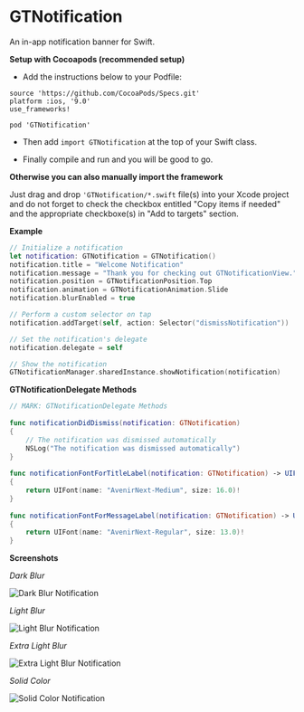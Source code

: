 # GTNotification
An in-app notification banner for Swift.

**Setup with Cocoapods (recommended setup)**

- Add the instructions below to your Podfile:

```
source 'https://github.com/CocoaPods/Specs.git'
platform :ios, '9.0'
use_frameworks!

pod 'GTNotification'
```

- Then add ```import GTNotification``` at the top of your Swift class.

- Finally compile and run and you will be good to go.

**Otherwise you can also manually import the framework**

Just drag and drop ```'GTNotification/*.swift``` file(s) into your Xcode project and do not forget to check the checkbox entitled "Copy items if needed" and the appropriate checkboxe(s) in "Add to targets" section.

**Example**

``` swift
// Initialize a notification
let notification: GTNotification = GTNotification()
notification.title = "Welcome Notification"
notification.message = "Thank you for checking out GTNotificationView."
notification.position = GTNotificationPosition.Top
notification.animation = GTNotificationAnimation.Slide
notification.blurEnabled = true

// Perform a custom selector on tap
notification.addTarget(self, action: Selector("dismissNotification"))

// Set the notification's delegate
notification.delegate = self

// Show the notification
GTNotificationManager.sharedInstance.showNotification(notification)
```

**GTNotificationDelegate Methods**
```swift
// MARK: GTNotificationDelegate Methods
    
func notificationDidDismiss(notification: GTNotification)
{
    // The notification was dismissed automatically
    NSLog("The notification was dismissed automatically")
}
    
func notificationFontForTitleLabel(notification: GTNotification) -> UIFont
{
    return UIFont(name: "AvenirNext-Medium", size: 16.0)!
}
    
func notificationFontForMessageLabel(notification: GTNotification) -> UIFont
{
    return UIFont(name: "AvenirNext-Regular", size: 13.0)!
}
```

**Screenshots**

*Dark Blur*

![Dark Blur Notification](https://raw.githubusercontent.com/MathieuWhite/GTNotification/screenshots/Screenshots/Dark%20Blur.png)

*Light Blur*

![Light Blur Notification](https://raw.githubusercontent.com/MathieuWhite/GTNotification/screenshots/Screenshots/Light%20Blur.png)

*Extra Light Blur*

![Extra Light Blur Notification](https://raw.githubusercontent.com/MathieuWhite/GTNotification/screenshots/Screenshots/Extra%20Light%20Blur.png)

*Solid Color*

![Solid Color Notification](https://raw.githubusercontent.com/MathieuWhite/GTNotification/screenshots/Screenshots/Solid%20Color.png)
